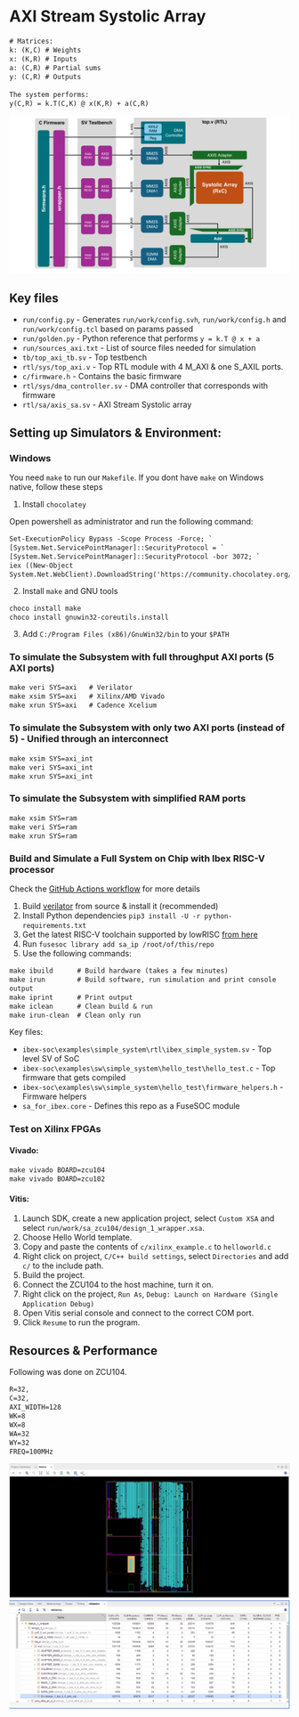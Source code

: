 # AXI Stream Systolic Array

```
# Matrices:
k: (K,C) # Weights
x: (K,R) # Inputs
a: (C,R) # Partial sums
y: (C,R) # Outputs

The system performs:
y(C,R) = k.T(C,K) @ x(K,R) + a(C,R)
```

![Full System](docs/sys.png)

## Key files

* `run/config.py` - Generates `run/work/config.svh`, `run/work/config.h` and `run/work/config.tcl` based on params passed
* `run/golden.py` - Python reference that performs `y = k.T @ x + a`
* `run/sources_axi.txt` - List of source files needed for simulation
* `tb/top_axi_tb.sv` - Top testbench
* `rtl/sys/top_axi.v` - Top RTL module with 4 M_AXI & one S_AXIL ports.
* `c/firmware.h` - Contains the basic firmware
* `rtl/sys/dma_controller.sv` - DMA controller that corresponds with firmware
* `rtl/sa/axis_sa.sv` - AXI Stream Systolic array

## Setting up Simulators & Environment:

### Windows

You need `make` to run our `Makefile`. If you dont have `make` on Windows native, follow these steps

1. Install `chocolatey`

Open powershell as administrator and run the following command:

```
Set-ExecutionPolicy Bypass -Scope Process -Force; `
[System.Net.ServicePointManager]::SecurityProtocol = `
[System.Net.ServicePointManager]::SecurityProtocol -bor 3072; `
iex ((New-Object System.Net.WebClient).DownloadString('https://community.chocolatey.org/install.ps1'))
```

2. Install `make` and GNU tools

```
choco install make
choco install gnuwin32-coreutils.install
```

3. Add `C:/Program Files (x86)/GnuWin32/bin` to your `$PATH`


### To simulate the Subsystem with full throughput AXI ports (5 AXI ports)

```
make veri SYS=axi   # Verilator
make xsim SYS=axi   # Xilinx/AMD Vivado
make xrun SYS=axi   # Cadence Xcelium
```

### To simulate the Subsystem with only two AXI ports (instead of 5) - Unified through an interconnect

```
make xsim SYS=axi_int
make veri SYS=axi_int
make xrun SYS=axi_int
```

### To simulate the Subsystem with simplified RAM ports

```
make xsim SYS=ram
make veri SYS=ram
make xrun SYS=ram
```


### Build and Simulate a Full System on Chip with Ibex RISC-V processor

Check the [GitHub Actions workflow](https://github.com/abarajithan11/axis-systolic-array/blob/aba-ibex-soc/.github/workflows/verify.yaml) for more details

1. Build [verilator](https://github.com/verilator/verilator) from source & install it (recommended)
1. Install Python dependencies `pip3 install -U -r python-requirements.txt`
1. Get the latest RISC-V toolchain supported by lowRISC [from here](https://github.com/lowRISC/lowrisc-toolchains/releases)
1. Run `fusesoc library add sa_ip /root/of/this/repo`
1. Use the following commands:

```
make ibuild      # Build hardware (takes a few minutes)
make irun        # Build software, run simulation and print console output
make iprint      # Print output
make iclean      # Clean build & run
make irun-clean  # Clean only run
```

Key files:

* `ibex-soc\examples\simple_system\rtl\ibex_simple_system.sv` - Top level SV of SoC
* `ibex-soc\examples\sw\simple_system\hello_test\hello_test.c` - Top firmware that gets compiled
* `ibex-soc\examples\sw\simple_system\hello_test\firmware_helpers.h` - Firmware helpers
* `sa_for_ibex.core` - Defines this repo as a FuseSOC module


### Test on Xilinx FPGAs

#### Vivado: 

```
make vivado BOARD=zcu104
make vivado BOARD=zcu102
```

#### Vitis:

1. Launch SDK, create a new application project, select `Custom XSA` and select `run/work/sa_zcu104/design_1_wrapper.xsa`.
1. Choose Hello World template.
1. Copy and paste the contents of `c/xilinx_example.c` to `helloworld.c`
1. Right click on project, `C/C++ build settings`, select `Directories` and add `c/` to the include path.
1. Build the project.
1. Connect the ZCU104 to the host machine, turn it on.
1. Right click on the project, `Run As`, `Debug: Launch on Hardware (Single Application Debug)`
1. Open Vitis serial console and connect to the correct COM port.
1. Click `Resume` to run the program.

## Resources & Performance

Following was done on ZCU104. 
```
R=32,
C=32,
AXI_WIDTH=128
WK=8
WX=8
WA=32
WY=32
FREQ=100MHz
```

![FPGA](docs/fpga.png)